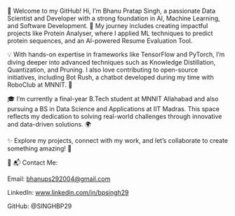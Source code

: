 🌟 Welcome to my GitHub!
Hi, I’m Bhanu Pratap Singh, a passionate Data Scientist and Developer with a strong foundation in AI, Machine Learning, and Software Development. 🚀 My journey includes creating impactful projects like Protein Analyser, where I applied ML techniques to predict protein sequences, and an AI-powered Resume Evaluation Tool.

💡 With hands-on expertise in frameworks like TensorFlow and PyTorch, I’m diving deeper into advanced techniques such as Knowledge Distillation, Quantization, and Pruning. I also love contributing to open-source initiatives, including Bot Rush, a chatbot developed during my time with RoboClub at MNNIT. 🤖

🎓 I’m currently a final-year B.Tech student at MNNIT Allahabad and also pursuing a BS in Data Science and Applications at IIT Madras. This space reflects my dedication to solving real-world challenges through innovative and data-driven solutions. 🌍

✨ Explore my projects, connect with my work, and let’s collaborate to create something amazing! 🤝

🤝
📬 Contact Me:

Email: bhanups292004@gmail.com

LinkedIn: www.linkedin.com/in/bpsingh29

GitHub: @SINGHBP29

<!--- 👋 Hi, I’m @SINGHBP29
- 👀 I’m interested in ...
- 🌱 I’m currently learning ...
- 💞️ I’m looking to collaborate on ...
- 📫 How to reach me ... ---->

<!---
SINGHBP29/SINGHBP29 is a ✨ special ✨ repository because its `README.md` (this file) appears on your GitHub profile.
You can click the Preview link to take a look at your changes.
--->
